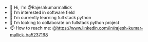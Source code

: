 - 👋 Hi, I’m @Rajeshkumarmallick
- 👀 I’m interested in software field
- 🌱 I’m currently learning full stack python
- 💞️ I’m looking to collaborate on fullstack python project
- 📫 How to reach me: @https://www.linkedin.com/in/rajesh-kumar-mallick-ba5237168

<!---
Rajeshkumarmallick/Rajeshkumarmallick is a ✨ special ✨ repository because its `README.md` (this file) appears on your GitHub profile.
You can click the Preview link to take a look at your changes.
--->
